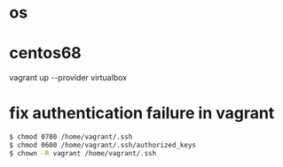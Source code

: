 # os

# centos68

vagrant up --provider virtualbox

# fix authentication failure in vagrant

```bash
$ chmod 0700 /home/vagrant/.ssh
$ chmod 0600 /home/vagrant/.ssh/authorized_keys
$ chown -R vagrant /home/vagrant/.ssh
```
